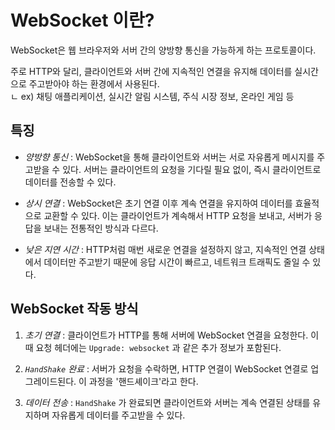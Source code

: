 # WebSocket 이란?
WebSocket은 웹 브라우저와 서버 간의 양방향 통신을 가능하게 하는 프로토콜이다. 

주로 HTTP와 달리, 클라이언트와 서버 간에 지속적인 연결을 유지해 데이터를 실시간으로 주고받아야 하는 환경에서 사용된다. </br>
ㄴ ex) 채팅 애플리케이션, 실시간 알림 시스템, 주식 시장 정보, 온라인 게임 등

## 특징
- _양방향 통신_ : WebSocket을 통해 클라이언트와 서버는 서로 자유롭게 메시지를 주고받을 수 있다. 서버는 클라이언트의 요청을 기다릴 필요 없이, 즉시 클라이언트로 데이터를 전송할 수 있다.

- _상시 연결_ : WebSocket은 초기 연결 이후 계속 연결을 유지하여 데이터를 효율적으로 교환할 수 있다. 이는 클라이언트가 계속해서 HTTP 요청을 보내고, 서버가 응답을 보내는 전통적인 방식과 다르다.

- _낮은 지연 시간_ : HTTP처럼 매번 새로운 연결을 설정하지 않고, 지속적인 연결 상태에서 데이터만 주고받기 때문에 응답 시간이 빠르고, 네트워크 트래픽도 줄일 수 있다.


## WebSocket 작동 방식
1. _초기 연결_ : 클라이언트가 HTTP를 통해 서버에 WebSocket 연결을 요청한다. 이때 요청 헤더에는 `Upgrade: websocket` 과 같은 추가 정보가 포함된다.

2. _`HandShake` 완료_ : 서버가 요청을 수락하면, HTTP 연결이 WebSocket 연결로 업그레이드된다. 이 과정을 '핸드셰이크'라고 한다.

3. _데이터 전송_ : `HandShake` 가 완료되면 클라이언트와 서버는 계속 연결된 상태를 유지하며 자유롭게 데이터를 주고받을 수 있다.
